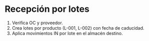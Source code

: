 # Recepción por lotes
1. Verifica OC y proveedor.
2. Crea lotes por producto (L-001, L-002) con fecha de caducidad.
3. Aplica movimientos IN por lote en el almacén destino.
